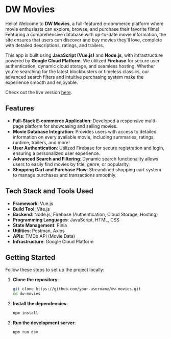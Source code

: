 # DW Movies

Hello! Welcome to **DW Movies**, a full-featured e-commerce platform where movie enthusiasts can explore, browse, and purchase their favorite films! Featuring a comprehensive database with up-to-date movie information, the site ensures that users can discover and buy movies they'll love, complete with detailed descriptions, ratings, and trailers.

This app is built using **JavaScript (Vue.js)** and **Node.js**, with infrastructure powered by **Google Cloud Platform**. We utilized **Firebase** for secure user authentication, dynamic cloud storage, and seamless hosting. Whether you're searching for the latest blockbusters or timeless classics, our advanced search filters and intuitive purchasing system make the experience smooth and enjoyable.

Check out the live version [here](https://ics4u-a4920.web.app/).

## Features
- **Full-Stack E-commerce Application**: Developed a responsive multi-page platform for showcasing and selling movies.
- **Movie Database Integration**: Provides users with access to detailed information on every available movie, including summaries, ratings, runtime, trailers, and more!
- **User Authentication**: Utilized Firebase for secure registration and login, ensuring a personalized user experience.
- **Advanced Search and Filtering**: Dynamic search functionality allows users to easily find movies by title, genre, or popularity.
- **Shopping Cart and Purchase Flow**: Streamlined shopping cart system to manage purchases and transactions smoothly.

## Tech Stack and Tools Used
- **Framework**: Vue.js
- **Build Tool**: Vite.js
- **Backend**: Node.js, Firebase (Authentication, Cloud Storage, Hosting)
- **Programming Languages**: JavaScript, HTML, CSS
- **State Management**: Pinia
- **Utilities**: Postman, Axios
- **APIs**: TMDb API (Movie Data)
- **Infrastructure**: Google Cloud Platform

## Getting Started

Follow these steps to set up the project locally:

1. **Clone the repository**:

   ```bash
   git clone https://github.com/your-username/dw-movies.git
   cd dw-movies
2. **Install the dependencies**:

   ```bash
   npm install
3. **Run the development server**:

   ```bash
   npm run dev
